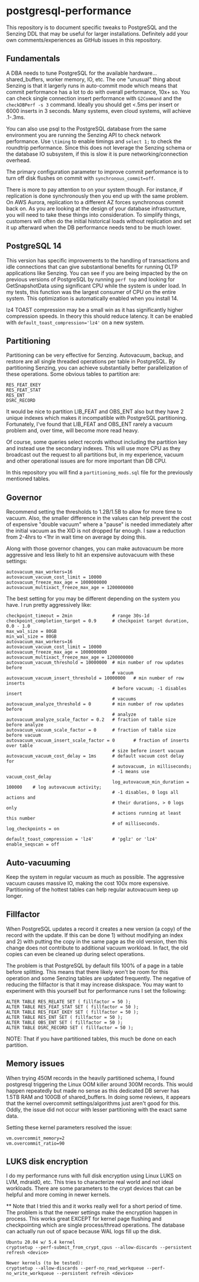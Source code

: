 # postgresql-performance

This repository is to document specific tweaks to PostgreSQL and the Senzing DDL that may be useful for larger installations.  Definitely add your own comments/experiences as GitHub issues in this repository.


## Fundamentals
A DBA needs to tune PostgreSQL for the available hardware... shared_buffers, worker memory, IO, etc.  The one "unusual" thing about Senzing is that it largerly runs in auto-commit mode which means that commit performance has a lot to do with overall performance, 10x+ so.  You can check single connection insert performance with `G2Command` and the `checkDBPerf -s 3` command.  Ideally you should get <.5ms per insert or 6000 inserts in 3 seconds.  Many systems, even cloud systems, will achieve .1-.3ms.

You can also use psql to the PostgreSQL database from the same environment you are running the Senzing API to check network performance.  Use `\timing` to enable timings and `select 1;` to check the roundtrip performance.  Since this does not leverage the Senzing schema or the database IO subsystem, if this is slow it is pure networking/connection overhead.

The primary configuration parameter to improve commit performance is to turn off disk flushes on commit with `synchronous_commit=off`.

There is more to pay attention to on your system though.  For instance, if replication is done synchronously then you end up with the same problem.  On AWS Aurora, replication to a different AZ forces synchronous commit back on.  As you are looking at the design of your database infrastructure, you will need to take these things into consideration.  To simplify things, customers will often do the initial historical loads without replication and set it up afterward when the DB performance needs tend to be much lower.


## PostgreSQL 14
This version has specific improvements to the handling of transactions and idle connections that can give substantional benefits for running OLTP applications like Senzing.  You can see if you are being impacted by the on previous versions of PostgreSQL by running `perf top` and looking for GetSnapshotData using significant CPU while the system is under load.  In my tests, this function was the largest consumer of CPU on the entire system.  This optimization is automatically enabled when you install 14.

lz4 TOAST compression may be a small win as it has significantly higher compression speeds.  In theory this should reduce latency.  It can be enabled with `default_toast_compression='lz4'` on a new system.


## Partitioning
Partitioning can be very effective for Senzing.  Autovacuum, backup, and restore are all single threaded operations per table in PostgreSQL.  By partitioning Senzing, you can achieve substantially better parallelization of these operations.  Some obvious tables to partition are:

```
RES_FEAT_EKEY
RES_FEAT_STAT
RES_ENT
DSRC_RECORD
```

It would be nice to partition LIB_FEAT and OBS_ENT also but they have 2 unique indexes which makes it incompatible with PostgreSQL partitioning.  Fortunately, I've found that LIB_FEAT and OBS_ENT rarely a vacuum problem and, over time, will become more read heavy.

Of course, some queries select records without including the partition key and instead use the secondary indexes.  This will use more CPU as they broadcast out the request to all partitions but, in my experience, vacuum and other operational issues are for more important than DB CPU.

In this repository you will find a `partitioning_mods.sql` file for the previously mentioned tables.


## Governor
Recommend setting the thresholds to 1.2B/1.5B to allow for more time to vacuum.  Also, the smaller difference in the values can help prevent the cost of expensive "double vacuum" where a "pause" is needed immediately after the initial vacuum as the XID is not dropped far enough.  I saw a reduction from 2-4hrs to <1hr in wait time on average by doing this.

Along with those governor changes, you can make autovacuum be more aggressive and less likely to hit an expensive autovacuum with these settings:
```
autovacuum_max_workers=16
autovacuum_vacuum_cost_limit = 10000
autovacuum_freeze_max_age = 1000000000
autovacuum_multixact_freeze_max_age = 1200000000
```

The best setting for you may be different depending on the system you have.  I run pretty aggressively like:
```
checkpoint_timeout = 2min               # range 30s-1d
checkpoint_completion_target = 0.9      # checkpoint target duration, 0.0 - 1.0
max_wal_size = 80GB
min_wal_size = 80GB
autovacuum_max_workers=16
autovacuum_vacuum_cost_limit = 10000
autovacuum_freeze_max_age = 1000000000
autovacuum_multixact_freeze_max_age = 1200000000
autovacuum_vacuum_threshold = 10000000  # min number of row updates before
                                        # vacuum
autovacuum_vacuum_insert_threshold = 10000000   # min number of row inserts
                                        # before vacuum; -1 disables insert
                                        # vacuums
autovacuum_analyze_threshold = 0        # min number of row updates before
                                        # analyze
autovacuum_analyze_scale_factor = 0.2   # fraction of table size before analyze
autovacuum_vacuum_scale_factor = 0      # fraction of table size before vacuum
autovacuum_vacuum_insert_scale_factor = 0       # fraction of inserts over table
                                        # size before insert vacuum
autovacuum_vacuum_cost_delay = 1ms      # default vacuum cost delay for
                                        # autovacuum, in milliseconds;
                                        # -1 means use vacuum_cost_delay
                                        log_autovacuum_min_duration = 100000    # log autovacuum activity;
                                        # -1 disables, 0 logs all actions and
                                        # their durations, > 0 logs only
                                        # actions running at least this number
                                        # of milliseconds.
log_checkpoints = on

default_toast_compression = 'lz4'       # 'pglz' or 'lz4'
enable_seqscan = off
```


## Auto-vacuuming
Keep the system in regular vacuum as much as possible.  The aggressive vacuum causes massive IO, making the cost 100x more expensive.  Partitioning of the hottest tables can help regular autovacuum keep up longer.


## Fillfactor
When PostgreSQL updates a record it creates a new version (a copy) of the record with the update.  If this can be done 1) without modifying an index and 2) with putting the copy in the same page as the old version, then this change does not contribute to additional vacuum workload.  In fact, the old copies can even be cleaned up during select operations.

The problem is that PostgreSQL by default fills 100% of a page in a table before splitting.  This means that there likely won't be room for this operation and some Senzing tables are updated frequently.  The negative of reducing the fillfactor is that it may increase diskspace.  You may want to experiment with this yourself but for performance runs I set the following:

```
ALTER TABLE RES_RELATE SET ( fillfactor = 50 );
ALTER TABLE RES_FEAT_STAT SET ( fillfactor = 50 );
ALTER TABLE RES_FEAT_EKEY SET ( fillfactor = 50 );
ALTER TABLE RES_ENT SET ( fillfactor = 50 );
ALTER TABLE OBS_ENT SET ( fillfactor = 50 );
ALTER TABLE DSRC_RECORD SET ( fillfactor = 50 );
```

NOTE: That if you have partitioned tables, this much be done on each partition.


## Memory issues
When trying 450M records in the heavily partitioned schema, I found postgresql triggering the Linux OOM killer around 300M records.  This would happen repeatedly but made no sense as this dedicated DB server has 1.5TB RAM and 100GB of shared_buffers.  In doing some reviews, it appears that the kernel overcommit settings/algorithms just aren't good for this.  Oddly, the issue did not occur with lesser partitioning with the exact same data.

Setting these kernel parameters resolved the issue:

```
vm.overcommit_memory=2
vm.overcommit_ratio=90
```

## LUKS disk encryption
I do my performance runs with full disk encryption using Linux LUKS on LVM, mdraid0, etc.  This tries to characterize real world and not ideal workloads.  There are some parameters to the crypt devices that can be helpful and more coming in newer kernels.

** Note that I tried this and it works really well for a short period of time.  The problem is that the newer settings make the encryption happen in process.  This works great EXCEPT for kernel page flushing and checkpointing which are single process/thread operations.  The database can actually run out of space because WAL logs fill up the disk.

```
Ubuntu 20.04 w/ 5.4 kernel
cryptsetup --perf-submit_from_crypt_cpus --allow-discards --persistent refresh <device>

Newer kernels (to be tested):
cryptsetup --allow-discards --perf-no_read_workqueue --perf-no_write_workqueue --persistent refresh <device>
```




